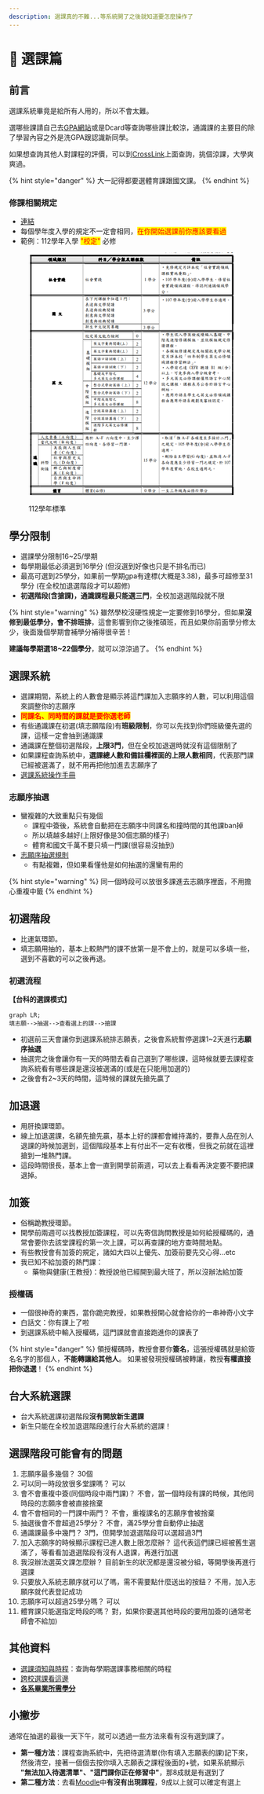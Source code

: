 ```yaml
---
description: 選課真的不難...等系統開了之後就知道要怎麼操作了
---
```


# 📖 選課篇

## 前言

選課系統畢竟是給所有人用的，所以不會太難。

選哪些課請自己去[GPA網站](https://gpa.ntustexam.com/)或是Dcard等查詢哪些課比較涼，通識課的主要目的除了學習內容之外是洗GPA跟認識新同學。

如果想查詢其他人對課程的評價，可以到[CrossLink](https://www.crosslink.tw)上面查詢，挑個涼課，大學爽爽過。

{% hint style="danger" %}
大一記得都要選體育課跟國文課。
{% endhint %}

### 修課相關規定

* [連結](https://www.academic.ntust.edu.tw/p/412-1048-8230.php?Lang=zh-tw)
* 每個學年度入學的規定不一定會相同，<mark style="color:red;">在你開始選課前你應該要看過</mark>
* 範例：112學年入學 <mark style="color:red;">"校定"</mark> 必修

<figure><img src="../.gitbook/assets/image (2) (1).png" alt=""><figcaption><p>112學年標準</p></figcaption></figure>

## 學分限制

* 選課學分限制16\~25/學期
* 每學期最低必須選到16學分 (但沒選到好像也只是不排名而已)
* 最高可選到25學分，如果前一學期gpa有達標(大概是3.38)，最多可超修至31學分 (在全校加退選階段才可以超修)
* **初選階段(含搶課)，通識課程最只能選三門**，全校加退選階段就不限

{% hint style="warning" %}
雖然學校沒硬性規定一定要修到16學分，但如果**沒修到最低學分，會不排班排**，這會影響到你之後推碩班，而且如果你前面學分修太少，後面幾個學期會補學分補得很辛苦！

**建議每學期選18\~22個學分**，就可以涼涼過了。
{% endhint %}

## 選課系統

* 選課期間，系統上的人數會是顯示將這門課加入志願序的人數，可以利用這個來調整你的志願序
* <mark style="color:red;">**同課名、同時間的課就是要你選老師**</mark>
* 有些通識課在初選(填志願階段)有**班級限制**，你可以先找到你們班級優先選的課，這樣一定會抽到通識課
* 通識課在整個初選階段，**上限3門**，但在全校加退選時就沒有這個限制了
* 如果課程查詢系統中，**選課總人數和備註欄裡面的上限人數相同**，代表那門課已經被選滿了，就不用再把他加進去志願序了
* [選課系統操作手冊](https://www.academic.ntust.edu.tw/var/file/48/1048/img/2563/627618988.pdf)

### 志願序抽選

* 蠻複雜的大致重點只有幾個
  * 課程中簽後，系統會自動把在志願序中同課名和撞時間的其他課ban掉
  * 所以填越多越好(上限好像是30個志願的樣子)
  * 體育和國文千萬不要只填一門課(很容易沒抽到)
* [志願序抽選規則](https://www.academic.ntust.edu.tw/var/file/48/1048/img/2563/544158721.ppsx)
  * 有點複雜，但如果看懂他是如何抽選的還蠻有用的

{% hint style="warning" %}
同一個時段可以放很多課進去志願序裡面，不用擔心重複中籤
{% endhint %}

## 初選階段

* 比運氣環節。
* 填志願用抽的，基本上較熱門的課不放第一是不會上的，就是可以多填一些，選到不喜歡的可以之後再退。

### 初選流程

**【台科的選課模式】**

```mermaid
graph LR;
填志願-->抽選-->查看選上的課-->搶課
```

* 初選前三天會讓你到選課系統排志願表，之後會系統暫停選課1\~2天進行**志願序抽選**
* 抽選完之後會讓你有一天的時間去看自己選到了哪些課，這時候就要去課程查詢系統看有哪些課是還沒被選滿的(或是在只能用加選的)
* 之後會有2\~3天的時間，這時候的課就先搶先贏了

## 加退選

* 用肝換課環節。
* 線上加退選課，名額先搶先贏，基本上好的課都會維持滿的，要靠人品在別人退課的時候加選到，這個階段基本上有付出不一定有收穫，但我之前就在這裡搶到一堆熱門課。
* 這段時間很長，基本上會一直到開學前兩週，可以去上看看再決定要不要把課退掉。

## 加簽

* 俗稱跪教授環節。
* 開學前兩週可以找教授加簽課程，可以先寄信詢問教授是如何給授權碼的，通常會要你去該堂課程的第一次上課，可以再查課的地方查時間地點。
* 有些教授會有加簽的規定，諸如大四以上優先、加簽前要先交心得...etc
* 我已知不給加簽的熱門課：
  * 藥物與健康(王教授)：教授說他已經開到最大班了，所以沒辦法給加簽

### 授權碼

* 一個很神奇的東西，當你跪完教授，如果教授開心就會給你的一串神奇小文字
* 白話文：你有課上了啦
* 到選課系統中輸入授權碼，這門課就會直接跑進你的課表了

{% hint style="danger" %}
領授權碼時，教授會要你**簽名**，這張授權碼就是給簽名名字的那個人，**不能轉讓給其他人**。 如果被發現授權碼被轉讓，教授**有權直接把你退選**！
{% endhint %}

## 台大系統選課

* 台大系統選課初選階段**沒有開放新生選課**
* 新生只能在全校加退選階段進行台大系統的選課！

## 選課階段可能會有的問題

1. 志願序最多幾個？ 30個
2. 可以同一時段放很多堂課嗎？ 可以
3. 會不會重複中簽(同個時段中兩門課)？ 不會，當一個時段有課的時候，其他同時段的志願序會被直接捨棄
4. 會不會相同的一門課中兩門？ 不會，重複課名的志願序會被捨棄
5. 抽選後會不會超過25學分？ 不會，滿25學分會自動停止抽選
6. 通識課最多中幾門？ 3門，但開學加退選階段可以選超過3門
7. 加入志願序的時候顯示課程已達人數上限怎麼辦？ 這代表這們課已經被舊生選滿了，等看看加退選階段有沒有人退課，再進行加選
8. 我沒辦法選英文課怎麼辦？ 目前新生的狀況都是還沒被分組，等開學後再進行選課
9. 只要放入系統志願序就可以了嗎，需不需要點什麼送出的按鈕？ 不用，加入志願序就代表登記成功
10. 志願序可以超過25學分嗎？ 可以
11. 體育課只能選指定時段的嗎？ 對，如果你要選其他時段的要用加簽的(通常老師會不給加)

## 其他資料

* [選課須知與時程](https://www.academic.ntust.edu.tw/p/412-1048-8580.php?Lang=zh-tw)：查詢每學期選課事務相關的時程
* [跨校選課看這邊](https://www.dcard.tw/f/ntust/p/239235745)
* [**各系畢業所需學分**](https://academic.ntust.edu.tw/var/file/48/1048/img/2570/657854074.pdf)

## 小撇步

通常在抽選的最後一天下午，就可以透過一些方法來看有沒有選到課了。

* **第一種方法**：課程查詢系統中，先把待選清單(你有填入志願表的課)記下來，然後清空，接著一個個去按你填入志願表之課程後面的+號，如果系統顯示 **"無法加入待選清單"、"這門課你正在修習中"**，那8成就是有選到了
* **第二種方法**：去看[Moodle](https://moodle2.ntust.edu.tw)中**有沒有出現課程**，9成以上就可以確定有選上
